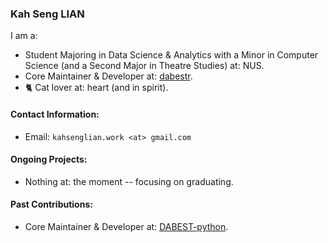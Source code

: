 ### Kah Seng LIAN

I am a:
- Student Majoring in Data Science & Analytics with a Minor in Computer Science (and a Second Major in Theatre Studies) at: NUS.
- Core Maintainer & Developer at: [dabestr](https://github.com/ACCLAB/dabestr/tree/master).
- 🐈 Cat lover at: heart (and in spirit).

#### Contact Information:
- Email: `kahsenglian.work <at> gmail.com`

#### Ongoing Projects:
- Nothing at: the moment -- focusing on graduating.

#### Past Contributions:
- Core Maintainer & Developer at: [DABEST-python](https://github.com/ACCLAB/DABEST-python).
